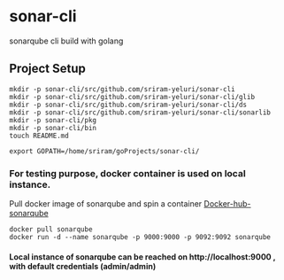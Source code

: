 # sonar-cli
sonarqube cli build with golang

## Project Setup

```
mkdir -p sonar-cli/src/github.com/sriram-yeluri/sonar-cli  
mkdir -p sonar-cli/src/github.com/sriram-yeluri/sonar-cli/glib  
mkdir -p sonar-cli/src/github.com/sriram-yeluri/sonar-cli/ds  
mkdir -p sonar-cli/src/github.com/sriram-yeluri/sonar-cli/sonarlib  
mkdir -p sonar-cli/pkg  
mkdir -p sonar-cli/bin  
touch README.md  

export GOPATH=/home/sriram/goProjects/sonar-cli/  
```
### For testing purpose, docker container is used on local instance.  
Pull docker image of sonarqube and spin a container
[Docker-hub-sonarqube](https://hub.docker.com/_/sonarqube/)  
```
docker pull sonarqube  
docker run -d --name sonarqube -p 9000:9000 -p 9092:9092 sonarqube  
```
#### Local instance of sonarqube can be reached on http://localhost:9000 , with default credentials (admin/admin)
